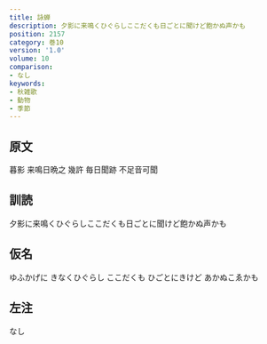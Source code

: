 ```yaml
---
title: 詠蝉
description: 夕影に来鳴くひぐらしここだくも日ごとに聞けど飽かぬ声かも
position: 2157
category: 巻10
version: '1.0'
volume: 10
comparison:
- なし
keywords:
- 秋雑歌
- 動物
- 季節
---
```


## 原文

暮影 来鳴日晩之 幾許 毎日聞跡 不足音可聞

## 訓読

夕影に来鳴くひぐらしここだくも日ごとに聞けど飽かぬ声かも

## 仮名

ゆふかげに きなくひぐらし ここだくも ひごとにきけど あかぬこゑかも

## 左注

なし
